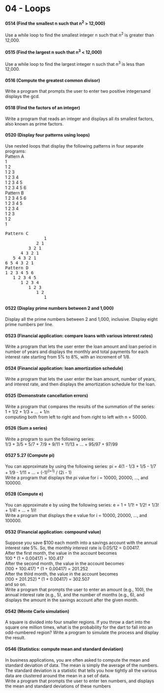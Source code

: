 # 04 - Loops
#### 0514 (Find the smallest n such that n<sup>2</sup> > 12,000)
Use a while loop to find the smallest integer n such that n<sup>2</sup> is greater than 12,000.
#### 0515 (Find the largest n such that n<sup>3</sup> < 12,000)
Use a while loop to find the largest integer n such that n<sup>3</sup> is less than 12,000.
#### 0516 (Compute the greatest common divisor)
Write a program that prompts the user to enter two positive integersand displays the gcd.
#### 0518 (Find the factors of an integer)
Write a program that reads an integer and displays all its smallest factors, also known as prime factors.
#### 0520 (Display four patterns using loops) 
Use nested loops that display the following patterns in four separate programs:  
Pattern A  
1  
1 2  
1 2 3  
1 2 3 4  
1 2 3 4 5  
1 2 3 4 5 6  
Pattern B  
1 2 3 4 5 6   
1 2 3 4 5   
1 2 3 4   
1 2 3   
1 2   
1   
<pre>
Pattern C
               1  
            2 1 
         3 2 1 
      4 3 2 1 
   5 4 3 2 1 
6 5 4 3 2 1 
Pattern D
1 2 3 4 5 6 
   1 2 3 4 5 
      1 2 3 4 
         1 2 3 
            1 2 
               1 
</pre>
#### 0522 (Display prime numbers between 2 and 1,000) 
Display all the prime numbers between 2 and 1,000, inclusive. Display eight prime numbers
per line.
#### 0523 (Financial application: compare loans with various interest rates)
Write a program that lets the user enter the loan amount and loan period in number of years
and displays the monthly and total payments for each interest rate starting from
5% to 8%, with an increment of 1/8.
#### 0524 (Financial application: loan amortization schedule)
Write a program that lets the user enter the loan amount, number of years, and interest rate, and then displays the amortization schedule for the loan.
#### 0525 (Demonstrate cancellation errors) 
Write a program that compares the results of the summation of the series:  
 1 + 1/2 + 1/3 + ... + 1/n  
 computing both from left to right and from right to left with n = 50000.
#### 0526 (Sum a series) 
Write a program to sum the following series:  
1/3 + 3/5 + 5/7 + 7/9 + 9/11 + 11/13 + ... + 95/97 + 97/99
#### 0527 5.27 (Compute pi)
You can approximate by using the following series:
pi = 4(1 - 1/3 + 1/5 - 1/7 + 1/9 - 1/11 + ... + (-1)<sup>(i+1)</sup> / (2i - 1)  
Write a program that displays the $pi$ value for i = 10000, 20000, ..., and 100000.
#### 0528 (Compute e) 
You can approximate e by using the following series:
e = 1 + 1/1! + 1/2! + 1/3! + 1/4! + ... + 1/i!  
Write a program that displays the e value for i = 10000, 20000, ..., and 100000.
#### 0532 (Financial application: compound value) 
Suppose you save $100 each month into a savings account with the annual interest rate 5%. So, the monthly interest rate is 0.05/12 = 0.00417.  
After the first month, the value in the account becomes  
100 * (1 + 0.00417) = 100.417  
After the second month, the value in the account becomes  
(100 + 100.417) * (1 + 0.00417) = 201.252  
After the third month, the value in the account becomes  
(100 + 201.252) * (1 + 0.00417) = 302.507  
and so on.  
Write a program that prompts the user to enter an amount (e.g., 100), the annual
interest rate (e.g., 5), and the number of months (e.g., 6), and displays the amount
in the savings account after the given month.
#### 0542 (Monte Carlo simulation) 
A square is divided into four smaller regions. If you throw a dart into the square one million times, what is the probability for
the dart to fall into an odd-numbered region? Write a program to simulate the
process and display the result.
#### 0546 (Statistics: compute mean and standard deviation) 
In business applications, you are often asked to compute the mean and standard deviation of data. The mean is
simply the average of the numbers. The standard deviation is a statistic that tells
you how tightly all the various data are clustered around the mean in a set of data.  
Write a program that prompts the user to enter ten numbers, and displays the mean and standard deviations
of these numbers

